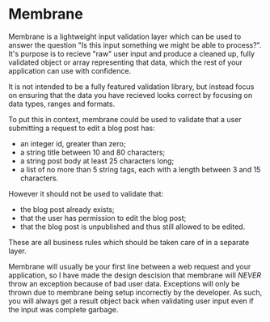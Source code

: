 # Membrane

Membrane is a lightweight input validation layer which can be used to answer the question "Is this input something we might be able to process?". It's 
purpose is to recieve "raw" user input and produce a cleaned up, fully validated object or array representing that data, which the rest of your application
can use with confidence.

It is not intended to be a fully featured validation library, but instead focus on ensuring that the data you have recieved looks correct by focusing 
on data types, ranges and formats. 

To put this in context, membrane could be used to validate that a user submitting a request to edit a blog post has: 
- an integer id, greater than zero; 
- a string title between 10 and 80 characters; 
- a string post body at least 25 characters long;
- a list of no more than 5 string tags, each with a length between 3 and 15 characters. 

However it should not be used to validate that: 
- the blog post already exists; 
- that the user has permission to edit the blog post; 
- that the blog post is unpublished and thus still allowed to be edited. 

These are all business rules which should be taken care of in a separate layer.

Membrane will usually be your first line between a web request and your application, so I have made the design descision that membrane will *NEVER* throw an
exception because of bad user data. Exceptions will only be thrown due to membrane being setup incorrectly by the developer. As such, you will always get a
result object back when validating user input even if the input was complete garbage. 
